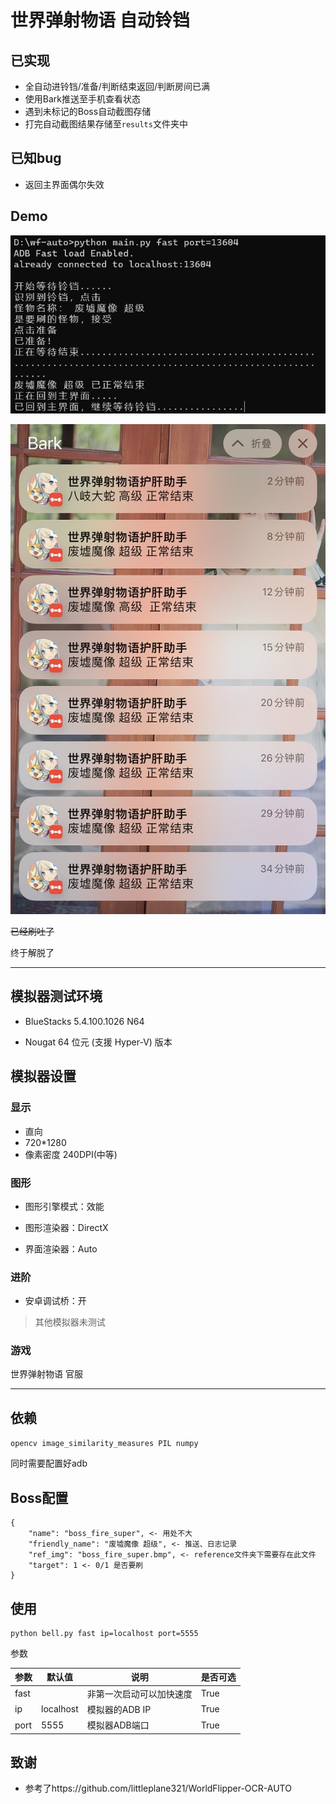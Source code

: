 # 世界弹射物语 自动铃铛

## 已实现

- 全自动进铃铛/准备/判断结束返回/判断房间已满
- 使用Bark推送至手机查看状态
- 遇到未标记的Boss自动截图存储
- 打完自动截图结果存储至`results`文件夹中

## 已知bug

- 返回主界面偶尔失效

## Demo

![Demo1](demo_img/IMG_2882.png)

![Demo2](demo_img/IMG_2881.jpg)

~~已经刷吐了~~

终于解脱了

----

## 模拟器测试环境

- BlueStacks 5.4.100.1026 N64

- Nougat 64 位元 (支援 Hyper-V) 版本

## 模拟器设置

### 显示

- 直向
- 720*1280
- 像素密度 240DPI(中等)

### 图形

- 图形引擎模式：效能

- 图形渲染器：DirectX
- 界面渲染器：Auto

### 进阶

- 安卓调试桥：开

> 其他模拟器未测试

### 游戏
世界弹射物语 官服

----

## 依赖

`opencv image_similarity_measures PIL numpy`

同时需要配置好adb

## Boss配置

```
{
	"name": "boss_fire_super", <- 用处不大
	"friendly_name": "废墟魔像 超级", <- 推送、日志记录
	"ref_img": "boss_fire_super.bmp", <- reference文件夹下需要存在此文件
	"target": 1 <- 0/1 是否要刷
}
```

## 使用

```
python bell.py fast ip=localhost port=5555
```
参数

| 参数 | 默认值 | 说明 | 是否可选 |
| ---- | ---- | ---- | ---- |
| fast | |非第一次启动可以加快速度 | True |
| ip | localhost|模拟器的ADB IP | True |
| port | 5555 | 模拟器ADB端口 | True |

## 致谢

- 参考了https://github.com/littleplane321/WorldFlipper-OCR-AUTO
